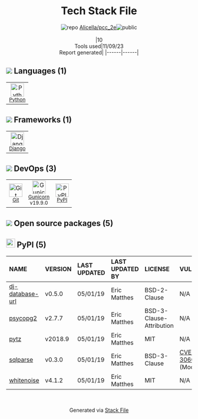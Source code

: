 <!--
--- Readme.md Snippet without images Start ---
## Tech Stack
Alicella/pcc_2e is built on the following main stack:
- [Python](https://www.python.org) – Languages
- [Django](https://www.djangoproject.com/) – Frameworks (Full Stack)
- [Gunicorn](http://gunicorn.org/) – Web Servers

Full tech stack [here](/techstack.md)
--- Readme.md Snippet without images End ---

--- Readme.md Snippet with images Start ---
## Tech Stack
Alicella/pcc_2e is built on the following main stack:
- <img width='25' height='25' src='https://img.stackshare.io/service/993/pUBY5pVj.png' alt='Python'/> [Python](https://www.python.org) – Languages
- <img width='25' height='25' src='https://img.stackshare.io/service/994/4aGjtNQv.png' alt='Django'/> [Django](https://www.djangoproject.com/) – Frameworks (Full Stack)
- <img width='25' height='25' src='https://img.stackshare.io/service/1091/gunicorn.png' alt='Gunicorn'/> [Gunicorn](http://gunicorn.org/) – Web Servers

Full tech stack [here](/techstack.md)
--- Readme.md Snippet with images End ---
-->
<div align="center">

# Tech Stack File
![](https://img.stackshare.io/repo.svg "repo") [Alicella/pcc_2e](https://github.com/Alicella/pcc_2e)![](https://img.stackshare.io/public_badge.svg "public")
<br/><br/>
|10<br/>Tools used|11/09/23 <br/>Report generated|
|------|------|
</div>

## <img src='https://img.stackshare.io/languages.svg'/> Languages (1)
<table><tr>
  <td align='center'>
  <img width='36' height='36' src='https://img.stackshare.io/service/993/pUBY5pVj.png' alt='Python'>
  <br>
  <sub><a href="https://www.python.org">Python</a></sub>
  <br>
  <sub></sub>
</td>

</tr>
</table>

## <img src='https://img.stackshare.io/frameworks.svg'/> Frameworks (1)
<table><tr>
  <td align='center'>
  <img width='36' height='36' src='https://img.stackshare.io/service/994/4aGjtNQv.png' alt='Django'>
  <br>
  <sub><a href="https://www.djangoproject.com/">Django</a></sub>
  <br>
  <sub></sub>
</td>

</tr>
</table>

## <img src='https://img.stackshare.io/devops.svg'/> DevOps (3)
<table><tr>
  <td align='center'>
  <img width='36' height='36' src='https://img.stackshare.io/service/1046/git.png' alt='Git'>
  <br>
  <sub><a href="http://git-scm.com/">Git</a></sub>
  <br>
  <sub></sub>
</td>

<td align='center'>
  <img width='36' height='36' src='https://img.stackshare.io/service/1091/gunicorn.png' alt='Gunicorn'>
  <br>
  <sub><a href="http://gunicorn.org/">Gunicorn</a></sub>
  <br>
  <sub>v19.9.0</sub>
</td>

<td align='center'>
  <img width='36' height='36' src='https://img.stackshare.io/service/12572/-RIWgodF_400x400.jpg' alt='PyPI'>
  <br>
  <sub><a href="https://pypi.org/">PyPI</a></sub>
  <br>
  <sub></sub>
</td>

</tr>
</table>


## <img src='https://img.stackshare.io/group.svg' /> Open source packages (5)</h2>

## <img width='24' height='24' src='https://img.stackshare.io/service/12572/-RIWgodF_400x400.jpg'/> PyPI (5)

|NAME|VERSION|LAST UPDATED|LAST UPDATED BY|LICENSE|VULNERABILITIES|
|:------|:------|:------|:------|:------|:------|
|[dj-database-url](https://pypi.org/dj-database-url)|v0.5.0|05/01/19|Eric Matthes |BSD-2-Clause|N/A|
|[psycopg2](https://pypi.org/psycopg2)|v2.7.7|05/01/19|Eric Matthes |BSD-3-Clause-Attribution|N/A|
|[pytz](https://pypi.org/pytz)|v2018.9|05/01/19|Eric Matthes |MIT|N/A|
|[sqlparse](https://pypi.org/sqlparse)|v0.3.0|05/01/19|Eric Matthes |BSD-3-Clause|[CVE-2023-30608](https://github.com/advisories/GHSA-rrm6-wvj7-cwh2) (Moderate)|
|[whitenoise](https://pypi.org/whitenoise)|v4.1.2|05/01/19|Eric Matthes |MIT|N/A|

<br/>
<div align='center'>

Generated via [Stack File](https://github.com/apps/stack-file)
